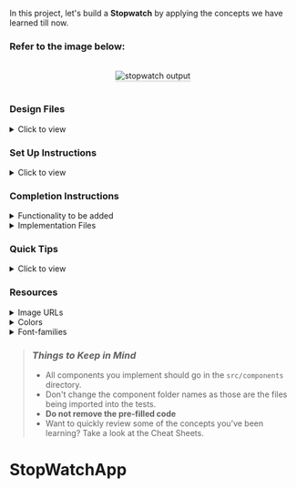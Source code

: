 In this project, let's build a **Stopwatch** by applying the concepts we have learned till now.

### Refer to the image below:

<br/>
<div style="text-align: center;">
<img src="https://assets.ccbp.in/frontend/content/react-js/stopwatch-output-v2.gif" alt="stopwatch output" style="max-width:70%;box-shadow:0 2.8px 2.2px rgba(0, 0, 0, 0.12)">
</div>
<br/>

### Design Files

<details>
<summary>Click to view</summary>

- [Extra Small (Size < 576px), Small (Size >= 576px)](https://assets.ccbp.in/frontend/content/react-js/stopwatch-sm-output.png)
- [Medium (Size >= 768px), Large (Size >= 992px) and Extra Large (Size >= 1200px)](https://assets.ccbp.in/frontend/content/react-js/stopwatch-lg-output.png)

</details>

### Set Up Instructions

<details>
<summary>Click to view</summary>

- Download dependencies by running `npm install`
- Start up the app using `npm start`
</details>

### Completion Instructions

<details>
<summary>Functionality to be added</summary>
<br/>

The app must have the following functionalities

- When the **Start** button is clicked, then the Stopwatch should start running
- When the **Stop** button is clicked, then the Stopwatch should stop running
- When the **Reset** button is clicked, then the Stopwatch should be reset to zero
</details>

<details>
<summary>Implementation Files</summary>
<br/>

Use these files to complete the implementation:

- `src/components/Stopwatch/index.js`
- `src/components/Stopwatch/index.css`
</details>

### Quick Tips

<details>
<summary>Click to view</summary>
<br>

- You can use the `box-shadow` CSS property to apply the box-shadow effect to containers

  ```
    box-shadow: 0px 4px 16px 0px #bfbfbf;
  ```

  <br/>
  <img src="https://assets.ccbp.in/frontend/content/react-js/box-shadow-img.png" alt="box shadow" style="width:200px" />

- You can use `Math.floor()` function that returns the **largest integer less than or equal to a given number**

  ```js
  console.log(Math.floor(5.95)); // output: 5
  ```
</details>

### Resources

<details>
<summary>Image URLs</summary>

- [https://assets.ccbp.in/frontend/react-js/stopwatch-timer.png](https://assets.ccbp.in/frontend/react-js/stopwatch-timer.png) alt should be **stopwatch** 
- [https://assets.ccbp.in/frontend/react-js/stopwatch-sm-bg.png](https://assets.ccbp.in/frontend/react-js/stopwatch-sm-bg.png)
- [https://assets.ccbp.in/frontend/react-js/stopwatch-lg-bg.png](https://assets.ccbp.in/frontend/react-js/stopwatch-lg-bg.png)
</details>

<details>
<summary>Colors</summary>

<br/>

<div style="background-color: #ffffff ; width: 150px; padding: 10px; color: black">Hex: #ffffff</div>
<div style="background-color: #333333 ; width: 150px; padding: 10px; color: white">Hex: #333333</div>
<div style="background-color: #1db05f ; width: 150px; padding: 10px; color: white">Hex: #1db05f</div>
<div style="background-color: #ef0d36 ; width: 150px; padding: 10px; color: white">Hex: #ef0d36</div>
<div style="background-color: #eaa800 ; width: 150px; padding: 10px; color: white">Hex: #eaa800</div>

</details>

<details>
<summary>Font-families</summary>

- Roboto

</details>

> ### _Things to Keep in Mind_
>
> - All components you implement should go in the `src/components` directory.
> - Don't change the component folder names as those are the files being imported into the tests.
> - **Do not remove the pre-filled code**
> - Want to quickly review some of the concepts you’ve been learning? Take a look at the Cheat Sheets.
# StopWatchApp
